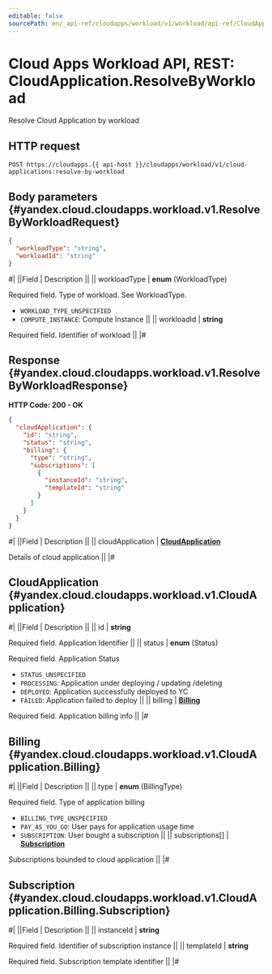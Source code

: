 ```yaml
---
editable: false
sourcePath: en/_api-ref/cloudapps/workload/v1/workload/api-ref/CloudApplication/resolveByWorkload.md
---
```


# Cloud Apps Workload API, REST: CloudApplication.ResolveByWorkload

Resolve Cloud Application by workload

## HTTP request

```
POST https://cloudapps.{{ api-host }}/cloudapps/workload/v1/cloud-applications:resolve-by-workload
```

## Body parameters {#yandex.cloud.cloudapps.workload.v1.ResolveByWorkloadRequest}

```json
{
  "workloadType": "string",
  "workloadId": "string"
}
```

#|
||Field | Description ||
|| workloadType | **enum** (WorkloadType)

Required field. Type of workload. See WorkloadType.

- `WORKLOAD_TYPE_UNSPECIFIED`
- `COMPUTE_INSTANCE`: Compute Instance ||
|| workloadId | **string**

Required field. Identifier of workload ||
|#

## Response {#yandex.cloud.cloudapps.workload.v1.ResolveByWorkloadResponse}

**HTTP Code: 200 - OK**

```json
{
  "cloudApplication": {
    "id": "string",
    "status": "string",
    "billing": {
      "type": "string",
      "subscriptions": [
        {
          "instanceId": "string",
          "templateId": "string"
        }
      ]
    }
  }
}
```

#|
||Field | Description ||
|| cloudApplication | **[CloudApplication](#yandex.cloud.cloudapps.workload.v1.CloudApplication)**

Details of cloud application ||
|#

## CloudApplication {#yandex.cloud.cloudapps.workload.v1.CloudApplication}

#|
||Field | Description ||
|| id | **string**

Required field. Application Identifier ||
|| status | **enum** (Status)

Required field. Application Status

- `STATUS_UNSPECIFIED`
- `PROCESSING`: Application under deploying / updating /deleting
- `DEPLOYED`: Application successfully deployed to YC
- `FAILED`: Application failed to deploy ||
|| billing | **[Billing](#yandex.cloud.cloudapps.workload.v1.CloudApplication.Billing)**

Required field. Application billing info ||
|#

## Billing {#yandex.cloud.cloudapps.workload.v1.CloudApplication.Billing}

#|
||Field | Description ||
|| type | **enum** (BillingType)

Required field. Type of application billing

- `BILLING_TYPE_UNSPECIFIED`
- `PAY_AS_YOU_GO`: User pays for application usage time
- `SUBSCRIPTION`: User bought a subscription ||
|| subscriptions[] | **[Subscription](#yandex.cloud.cloudapps.workload.v1.CloudApplication.Billing.Subscription)**

Subscriptions bounded to cloud application ||
|#

## Subscription {#yandex.cloud.cloudapps.workload.v1.CloudApplication.Billing.Subscription}

#|
||Field | Description ||
|| instanceId | **string**

Required field. Identifier of subscription instance ||
|| templateId | **string**

Required field. Subscription template identifier ||
|#